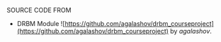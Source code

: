 SOURCE CODE FROM

- DRBM Module
![https://github.com/agalashov/drbm_courseproject](https://github.com/agalashov/drbm_courseproject) by *agalashov*.